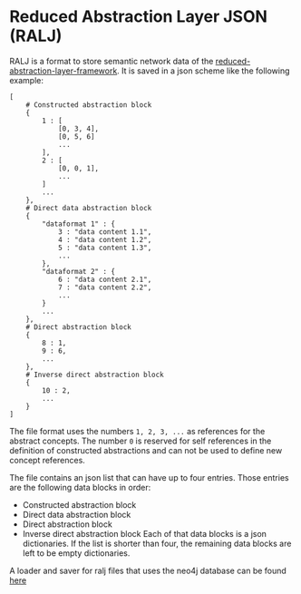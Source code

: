 # Reduced Abstraction Layer JSON (RALJ)

RALJ is a format to store semantic network data of the [reduced-abstraction-layer-framework](reduced-abstraction-layer-framework.md). It is saved in a json scheme like the following example:

```
[
	# Constructed abstraction block
	{
		1 : [
			[0, 3, 4],
			[0, 5, 6]
			...
		],
		2 : [
			[0, 0, 1],
			...
		]
		...
	},
	# Direct data abstraction block
	{
		"dataformat 1" : {
			3 : "data content 1.1",
			4 : "data content 1.2",
			5 : "data content 1.3",
			...
		},
		"dataformat 2" : {
			6 : "data content 2.1",
			7 : "data content 2.2",
			...
		}
		...
	},
	# Direct abstraction block
	{
		8 : 1,
		9 : 6,
		...
	},
	# Inverse direct abstraction block
	{
		10 : 2,
		...
	}
]
```

The file format uses the numbers ```1, 2, 3, ...``` as references for the abstract concepts. The number ```0``` is reserved for self references in the definition of constructed abstractions and can not be used to define new concept references.

The file contains an json list that can have up to four entries. Those entries are the following data blocks in order:
- Constructed abstraction block
- Direct data abstraction block
- Direct abstraction block
- Inverse direct abstraction block
Each of that data blocks is a json dictionaries. If the list is shorter than four, the remaining data blocks are left to be empty dictionaries.

A loader and saver for ralj files that uses the neo4j database can be found [here](https://github.com/gratach/consemnet-navigator/blob/8f725cac458cafe70a5ebe72989bb041af89e1dd/consemnet_navigator/ralj_loader.py)